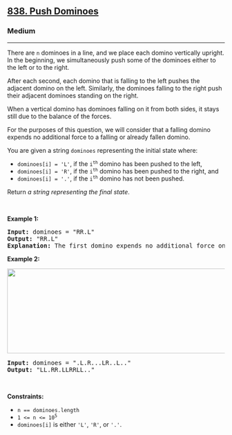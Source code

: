 <h2><a href="https://leetcode.com/problems/push-dominoes/">838. Push Dominoes</a></h2><h3>Medium</h3><hr><div style="user-select: auto;"><p style="user-select: auto;">There are <code style="user-select: auto;">n</code> dominoes in a line, and we place each domino vertically upright. In the beginning, we simultaneously push some of the dominoes either to the left or to the right.</p>

<p style="user-select: auto;">After each second, each domino that is falling to the left pushes the adjacent domino on the left. Similarly, the dominoes falling to the right push their adjacent dominoes standing on the right.</p>

<p style="user-select: auto;">When a vertical domino has dominoes falling on it from both sides, it stays still due to the balance of the forces.</p>

<p style="user-select: auto;">For the purposes of this question, we will consider that a falling domino expends no additional force to a falling or already fallen domino.</p>

<p style="user-select: auto;">You are given a string <code style="user-select: auto;">dominoes</code> representing the initial state where:</p>

<ul style="user-select: auto;">
	<li style="user-select: auto;"><code style="user-select: auto;">dominoes[i] = 'L'</code>, if the <code style="user-select: auto;">i<sup style="user-select: auto;">th</sup></code> domino has been pushed to the left,</li>
	<li style="user-select: auto;"><code style="user-select: auto;">dominoes[i] = 'R'</code>, if the <code style="user-select: auto;">i<sup style="user-select: auto;">th</sup></code> domino has been pushed to the right, and</li>
	<li style="user-select: auto;"><code style="user-select: auto;">dominoes[i] = '.'</code>, if the <code style="user-select: auto;">i<sup style="user-select: auto;">th</sup></code> domino has not been pushed.</li>
</ul>

<p style="user-select: auto;">Return <em style="user-select: auto;">a string representing the final state</em>.</p>

<p style="user-select: auto;">&nbsp;</p>
<p style="user-select: auto;"><strong style="user-select: auto;">Example 1:</strong></p>

<pre style="user-select: auto;"><strong style="user-select: auto;">Input:</strong> dominoes = "RR.L"
<strong style="user-select: auto;">Output:</strong> "RR.L"
<strong style="user-select: auto;">Explanation:</strong> The first domino expends no additional force on the second domino.
</pre>

<p style="user-select: auto;"><strong style="user-select: auto;">Example 2:</strong></p>
<img alt="" src="https://s3-lc-upload.s3.amazonaws.com/uploads/2018/05/18/domino.png" style="height: 196px; width: 512px; user-select: auto;">
<pre style="user-select: auto;"><strong style="user-select: auto;">Input:</strong> dominoes = ".L.R...LR..L.."
<strong style="user-select: auto;">Output:</strong> "LL.RR.LLRRLL.."
</pre>

<p style="user-select: auto;">&nbsp;</p>
<p style="user-select: auto;"><strong style="user-select: auto;">Constraints:</strong></p>

<ul style="user-select: auto;">
	<li style="user-select: auto;"><code style="user-select: auto;">n == dominoes.length</code></li>
	<li style="user-select: auto;"><code style="user-select: auto;">1 &lt;= n &lt;= 10<sup style="user-select: auto;">5</sup></code></li>
	<li style="user-select: auto;"><code style="user-select: auto;">dominoes[i]</code> is either <code style="user-select: auto;">'L'</code>, <code style="user-select: auto;">'R'</code>, or <code style="user-select: auto;">'.'</code>.</li>
</ul>
</div>